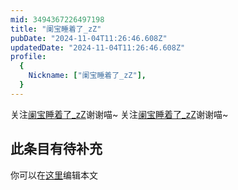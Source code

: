 ```yaml
---
mid: 3494367226497198
title: "阑宝睡着了_zZ"
pubDate: "2024-11-04T11:26:46.608Z"
updatedDate: "2024-11-04T11:26:46.608Z"
profile:
  {
    Nickname: ["阑宝睡着了_zZ"],
  }
---
```


关注[阑宝睡着了_zZ](https://space.bilibili.com/3494367226497198)谢谢喵~ 关注[阑宝睡着了_zZ](https://space.bilibili.com/3494367226497198)谢谢喵~

## 此条目有待补充
你可以在[这里](https://github.com/Yuhanawa/VTuber.ICU/edit/master/src/content/v/阑宝睡着了_zZ/index.md)编辑本文
